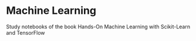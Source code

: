 # Machine Learning
Study notebooks of the book Hands-On Machine Learning with Scikit-Learn and TensorFlow

